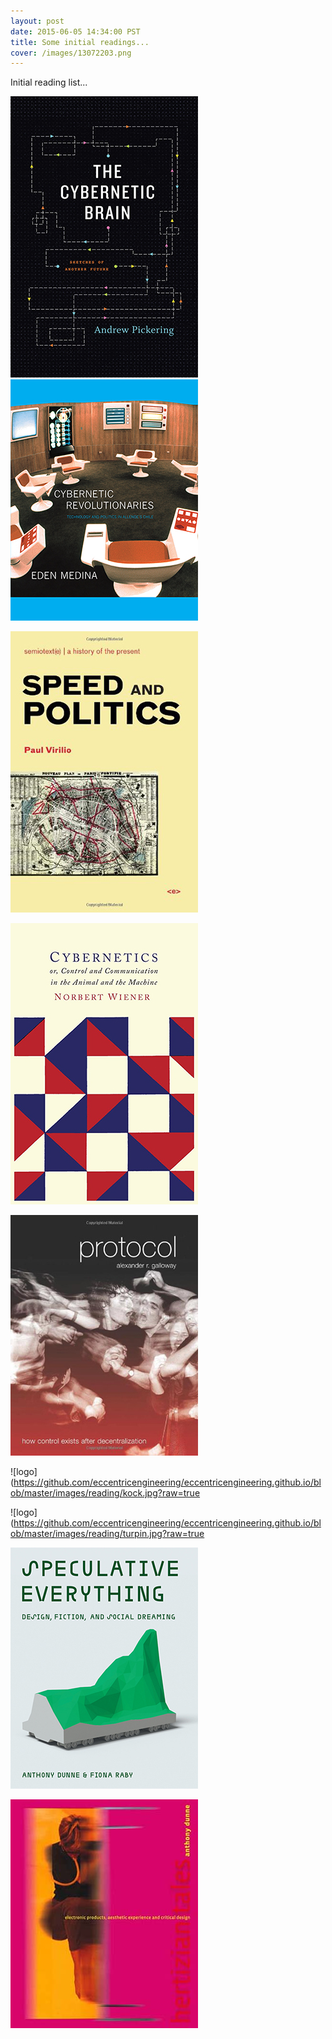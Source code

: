 ```yaml
---
layout: post
date: 2015-06-05 14:34:00 PST
title: Some initial readings...
cover: /images/13072203.png
---
```


Initial reading list...

![logo](https://github.com/eccentricengineering/eccentricengineering.github.io/blob/master/images/reading/Pickering.jpg?raw=true )![logo](https://github.com/eccentricengineering/eccentricengineering.github.io/blob/master/images/reading/Medina.jpg?raw=true)

![logo](https://github.com/eccentricengineering/eccentricengineering.github.io/blob/master/images/reading/Virilio.jpg?raw=true)

![logo](https://github.com/eccentricengineering/eccentricengineering.github.io/blob/master/images/reading/Wiener.jpg?raw=true)

![logo](https://github.com/eccentricengineering/eccentricengineering.github.io/blob/master/images/reading/galloway.jpg?raw=true)

![logo](https://github.com/eccentricengineering/eccentricengineering.github.io/blob/master/images/reading/kock.jpg?raw=true

![logo](https://github.com/eccentricengineering/eccentricengineering.github.io/blob/master/images/reading/turpin.jpg?raw=true

![logo](https://github.com/eccentricengineering/eccentricengineering.github.io/blob/master/images/reading/dunneraby.jpg?raw=true)

![logo](https://github.com/eccentricengineering/eccentricengineering.github.io/blob/master/images/reading/dunne.jpg?raw=true )

